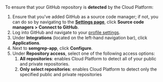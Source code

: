 To ensure that your GitHub repository is **detected** by the Cloud Platform:

1. Ensure that you've added GitHub as a source code manager; if not, you can do so by navigating to the **[<i class="fa-solid fa-gear"></i> Settings page](https://semgrep.dev/orgs/-/settings/)**, click **Source code managers > Connect to GitHub**.
2. Log into GitHub and navigate to your [profile settings](https://github.com/settings/profile).
3. Under **Integrations** (located on the left-hand navigation bar), click **Applications**.
4. Next to **semgrep-app**, click **Configure**.
5. Under **Repository access**, select one of the following access options:
    1. **All repositories**: enables Cloud Platform to detect all of your public and private repositories.
    2. **Only select repositories**: enables Cloud Platform to detect only the specified public and private repositories
